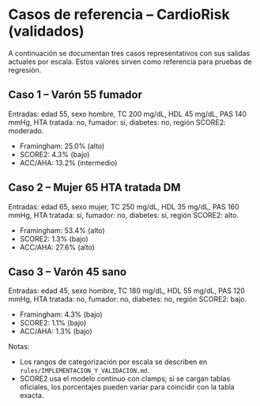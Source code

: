 # Casos de referencia – CardioRisk (validados)

A continuación se documentan tres casos representativos con sus salidas actuales por escala. Estos valores sirven como referencia para pruebas de regresión.

## Caso 1 – Varón 55 fumador
Entradas: edad 55, sexo hombre, TC 200 mg/dL, HDL 45 mg/dL, PAS 140 mmHg, HTA tratada: no, fumador: sí, diabetes: no, región SCORE2: moderado.

- Framingham: 25.0% (alto)
- SCORE2: 4.3% (bajo)
- ACC/AHA: 13.2% (intermedio)

## Caso 2 – Mujer 65 HTA tratada DM
Entradas: edad 65, sexo mujer, TC 250 mg/dL, HDL 35 mg/dL, PAS 160 mmHg, HTA tratada: sí, fumador: no, diabetes: sí, región SCORE2: alto.

- Framingham: 53.4% (alto)
- SCORE2: 1.3% (bajo)
- ACC/AHA: 27.6% (alto)

## Caso 3 – Varón 45 sano
Entradas: edad 45, sexo hombre, TC 180 mg/dL, HDL 55 mg/dL, PAS 120 mmHg, HTA tratada: no, fumador: no, diabetes: no, región SCORE2: bajo.

- Framingham: 4.3% (bajo)
- SCORE2: 1.1% (bajo)
- ACC/AHA: 1.3% (bajo)

Notas:
- Los rangos de categorización por escala se describen en `rules/IMPLEMENTACION_Y_VALIDACION.md`.
- SCORE2 usa el modelo continuo con clamps; si se cargan tablas oficiales, los porcentajes pueden variar para coincidir con la tabla exacta.
